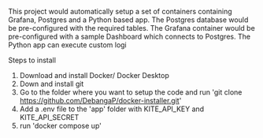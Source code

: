 This project would automatically setup a set of containers containing Grafana, Postgres and a Python based app. The Postgres database would be pre-configured with the required tables. The Grafana container would be pre-configured with a sample Dashboard which connects to Postgres. The Python app can execute custom logi

Steps to install
1. Download and install Docker/ Docker Desktop
2. Down and install git
3. Go to the folder where you want to setup the code and run 'git clone https://github.com/DebangaP/docker-installer.git'
4. Add a .env file to the 'app' folder with KITE_API_KEY and KITE_API_SECRET
5. run 'docker compose up'
